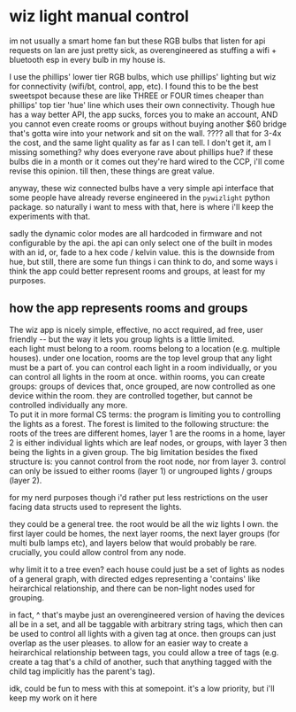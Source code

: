 # wiz light manual control
im not usually a smart home fan but these RGB bulbs that listen for api requests on lan are just pretty sick, as overengineered as stuffing a wifi + bluetooth esp in every bulb in my house is.       
         
I use the phillips' lower tier RGB bulbs, which use phillips' lighting but wiz for connectivity (wifi/bt, control, app, etc). I found this to be the best sweetspot because these are like THREE or FOUR times cheaper than phillips' top tier 'hue' line which uses their own connectivity. Though hue has a way better API, the app sucks, forces you to make an account, AND you cannot even create rooms or groups without buying another $60 bridge that's gotta wire into your network and sit on the wall. ???? all that for 3-4x the cost, and the same light quality as far as I can tell. I don't get it, am I missing something? why does everyone rave about phillips hue? if these bulbs die in a month or it comes out they're hard wired to the CCP, i'll come revise this opinion. till then, these things are great value.
             
anyway, these wiz connected bulbs have a very simple api interface that some people have already reverse engineered in the `pywizlight` python package. so naturally i want to mess with that, here is where i'll keep the experiments with that.           
          
sadly the dynamic color modes are all hardcoded in firmware and not configurable by the api. the api can only select one of the built in modes with an id, or, fade to a hex code / kelvin value. this is the downside from hue, but still, there are some fun things i can think to do, and some ways i think the app could better represent rooms and groups, at least for my purposes. 

## how the app represents rooms and groups
The wiz app is nicely simple, effective, no acct required, ad free, user friendly -- but the way it lets you group lights is a little limited.     
each light must belong to a room. rooms belong to a location (e.g. multiple houses). under one location, rooms are the top level group that any light must be a part of. you can control each light in a room individually, or you can control all lights in the room at once. within rooms, you can create groups: groups of devices that, once grouped, are now controlled as one device within the room. they are controlled together, but cannot be controlled individually any more.     
To put it in more formal CS terms: the program is limiting you to controlling the lights as a forest. The forest is limited to the following structure: the roots of the trees are different homes, layer 1 are the rooms in a home, layer 2 is either individual lights which are leaf nodes, or groups, with layer 3 then being the lights in a given group. The big limitation besides the fixed structure is: you cannot control from the root node, nor from layer 3. control can only be issued to either rooms (layer 1) or ungrouped lights / groups (layer 2).            


for my nerd purposes though i'd rather put less restrictions on the user facing data structs used to represent the lights.      
          
they could be a general tree. the root would be all the wiz lights I own. the first layer could be homes, the next layer rooms, the next layer groups (for multi bulb lamps etc), and layers below that would probably be rare. crucially, you could allow control from any node.

why limit it to a tree even? each house could just be a set of lights as nodes of a general graph, with directed edges representing a 'contains' like heirarchical relationship, and there can be non-light nodes used for grouping.

in fact, ^ that's maybe just an overengineered version of having the devices all be in a set, and all be taggable with arbitrary string tags, which then can be used to control all lights with a given tag at once. then groups can just overlap as the user pleases. to allow for an easier way to create a heirarchical relationship between tags, you could allow a tree of tags (e.g. create a tag that's a child of another, such that anything tagged with the child tag implicitly has the parent's tag).


idk, could be fun to mess with this at somepoint. it's a low priority, but i'll keep my work on it here

